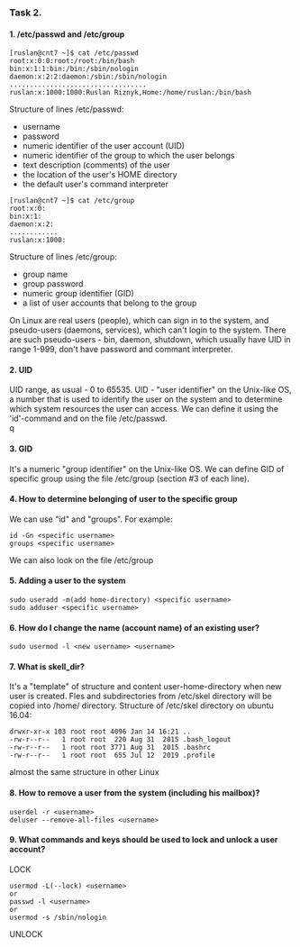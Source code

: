 ### Task 2.  

#### 1. /etc/passwd and /etc/group  

```
[ruslan@cnt7 ~]$ cat /etc/passwd
root:x:0:0:root:/root:/bin/bash
bin:x:1:1:bin:/bin:/sbin/nologin
daemon:x:2:2:daemon:/sbin:/sbin/nologin
..................................
ruslan:x:1000:1000:Ruslan Riznyk,Home:/home/ruslan:/bin/bash
```
Structure of lines /etc/passwd:  
- username
- password
- numeric identifier of the user account (UID)
- numeric identifier of the group to which the user belongs
- text description (comments) of the user
- the location of the user's HOME directory
- the default user's command interpreter  

```
[ruslan@cnt7 ~]$ cat /etc/group
root:x:0:
bin:x:1:
daemon:x:2:
............
ruslan:x:1000:
```

Structure of lines /etc/group:
- group name
- group password
- numeric group identifier (GID)
- a list of user accounts that belong to the group  

On Linux are real users (people), which can sign in to the system, and pseudo-users (daemons, services), which can't login to the system.  There are such pseudo-users - bin, daemon, shutdown, which usually have UID in range 1-999, don't have password and commant interpreter.  

#### 2. UID  
UID range, as usual - 0 to 65535. UID - "user identifier" on the Unix-like OS, a number that is used to identify the user on the system and to determine which system resources the user can access. We can define it using the 'id'-command and on the file /etc/passwd.  
q
#### 3. GID  
It's a numeric "group identifier" on the Unix-like OS. We can define GID of specific group using the file /etc/group (section #3 of each line).  

#### 4. How to determine belonging of user to the specific group  
We can use "id" and "groups". For example:
```
id -Gn <specific username>
groups <specific username>
```
We can also look on the file /etc/group  

#### 5. Adding a user to the system  
```
sudo useradd -m(add home-directory) <specific username>
sudo adduser <specific username>
```

#### 6. How do I change the name (account name) of an existing user?  
```
sudo usermod -l <new username> <username>
```

#### 7. What is skell_dir?  
It's a "template" of structure and content user-home-directory when new user is created. Fles and subdirectories from /etc/skel directory will be copied into /home/<new user> directory.
Structure of /etc/skel directory on ubuntu 16.04:  
```
drwxr-xr-x 103 root root 4096 Jan 14 16:21 ..
-rw-r--r--   1 root root  220 Aug 31  2015 .bash_logout
-rw-r--r--   1 root root 3771 Aug 31  2015 .bashrc
-rw-r--r--   1 root root  655 Jul 12  2019 .profile
```
almost the same structure in other Linux  

#### 8. How to remove a user from the system (including his mailbox)?  
```
userdel -r <username>
deluser --remove-all-files <username>
```

#### 9. What commands and keys should be used to lock and unlock a user account?  

LOCK
```
usermod -L(--lock) <username>
or
passwd -l <username>
or
usermod -s /sbin/nologin
```

UNLOCK  

